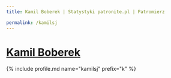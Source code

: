 ```yaml
---
title: Kamil Boberek | Statystyki patronite.pl | Patromierz

permalink: /kamilsj
---
```


# [Kamil Boberek](https://patronite.pl/kamilsj)

{% include profile.md name="kamilsj" prefix="k" %}
